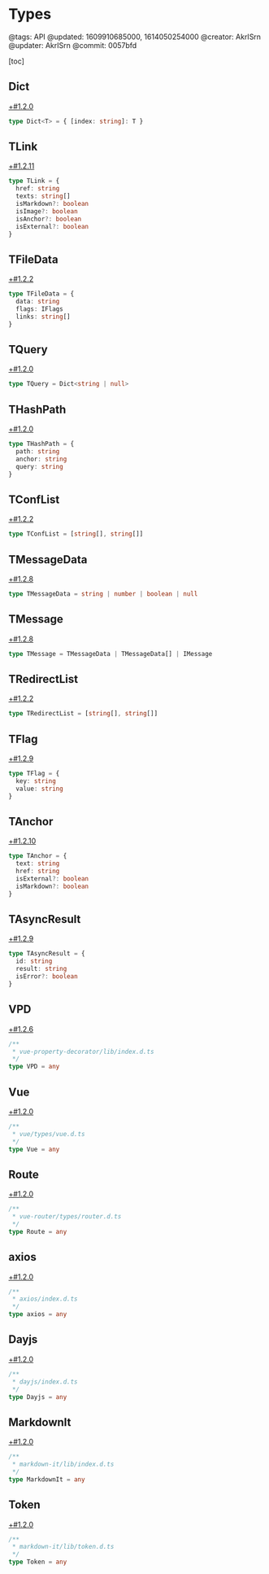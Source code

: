 # Types

@tags: API
@updated: 1609910685000, 1614050254000
@creator: AkrISrn
@updater: AkrISrn
@commit: 0057bfd

[toc]

## Dict

[+#1.2.0](/snippets/latest-version.md)

```ts
type Dict<T> = { [index: string]: T }
```

## TLink

[+#1.2.11](/snippets/latest-version.md)

```ts
type TLink = {
  href: string
  texts: string[]
  isMarkdown?: boolean
  isImage?: boolean
  isAnchor?: boolean
  isExternal?: boolean
}
```

## TFileData

[+#1.2.2](/snippets/latest-version.md)

```ts
type TFileData = {
  data: string
  flags: IFlags
  links: string[]
}
```

## TQuery

[+#1.2.0](/snippets/latest-version.md)

```ts
type TQuery = Dict<string | null>
```

## THashPath

[+#1.2.0](/snippets/latest-version.md)

```ts
type THashPath = {
  path: string
  anchor: string
  query: string
}
```

## TConfList

[+#1.2.2](/snippets/latest-version.md)

```ts
type TConfList = [string[], string[]]
```

## TMessageData

[+#1.2.8](/snippets/latest-version.md)

```ts
type TMessageData = string | number | boolean | null
```

## TMessage

[+#1.2.8](/snippets/latest-version.md)

```ts
type TMessage = TMessageData | TMessageData[] | IMessage
```

## TRedirectList

[+#1.2.2](/snippets/latest-version.md)

```ts
type TRedirectList = [string[], string[]]
```

## TFlag

[+#1.2.9](/snippets/latest-version.md)

```ts
type TFlag = {
  key: string
  value: string
}
```

## TAnchor

[+#1.2.10](/snippets/latest-version.md)

```ts
type TAnchor = {
  text: string
  href: string
  isExternal?: boolean
  isMarkdown?: boolean
}
```

## TAsyncResult

[+#1.2.9](/snippets/latest-version.md)

```ts
type TAsyncResult = {
  id: string
  result: string
  isError?: boolean
}
```

## VPD

[+#1.2.6](/snippets/latest-version.md)

```ts
/**
 * vue-property-decorator/lib/index.d.ts
 */
type VPD = any
```

## Vue

[+#1.2.0](/snippets/latest-version.md)

```ts
/**
 * vue/types/vue.d.ts
 */
type Vue = any
```

## Route

[+#1.2.0](/snippets/latest-version.md)

```ts
/**
 * vue-router/types/router.d.ts
 */
type Route = any
```

## axios

[+#1.2.0](/snippets/latest-version.md)

```ts
/**
 * axios/index.d.ts
 */
type axios = any
```

## Dayjs

[+#1.2.0](/snippets/latest-version.md)

```ts
/**
 * dayjs/index.d.ts
 */
type Dayjs = any
```

## MarkdownIt

[+#1.2.0](/snippets/latest-version.md)

```ts
/**
 * markdown-it/lib/index.d.ts
 */
type MarkdownIt = any
```

## Token

[+#1.2.0](/snippets/latest-version.md)

```ts
/**
 * markdown-it/lib/token.d.ts
 */
type Token = any
```
